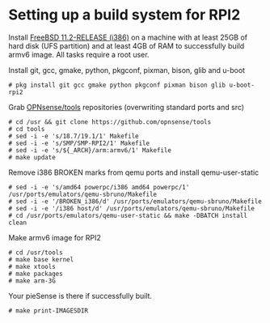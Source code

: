 Setting up a build system for RPI2
==================================

Install [FreeBSD 11.2-RELEASE (i386)](https://download.freebsd.org/ftp/releases/i386/i386/ISO-IMAGES/11.2/)
on a machine with at least 25GB of hard disk (UFS partition)
and at least 4GB of RAM to successfully build armv6 image.  All
tasks require a root user.

Install git, gcc, gmake, python, pkgconf, pixman, bison, glib and u-boot

    # pkg install git gcc gmake python pkgconf pixman bison glib u-boot-rpi2

Grab [OPNsense/tools](https://github.com/opnsense/tools) repositories
(overwriting standard ports and src)

    # cd /usr && git clone https://github.com/opnsense/tools
    # cd tools
    # sed -i -e 's/18.7/19.1/1' Makefile
    # sed -i -e 's/SMP/SMP-RPI2/1' Makefile
    # sed -i -e 's/${_ARCH}/arm:armv6/1' Makefile
    # make update

Remove i386 BROKEN marks from qemu ports and install qemu-user-static

    # sed -i -e 's/amd64 powerpc/i386 amd64 powerpc/1' /usr/ports/emulators/qemu-sbruno/Makefile
    # sed -i -e '/BROKEN_i386/d' /usr/ports/emulators/qemu-sbruno/Makefile
    # sed -i -e '/i386 host/d' /usr/ports/emulators/qemu-sbruno/Makefile
    # cd /usr/ports/emulators/qemu-user-static && make -DBATCH install clean
    
Make armv6 image for RPI2

    # cd /usr/tools
    # make base kernel
    # make xtools
    # make packages
    # make arm-3G
    
Your pieSense is there if successfully built.

    # make print-IMAGESDIR
